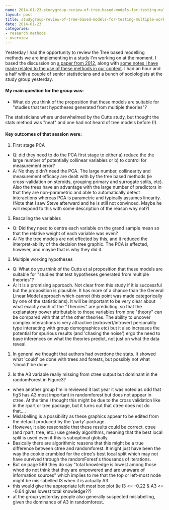 ```yaml
---
name: 2014-01-23-studygroup-review-of-tree-based-models-for-testing-multiple-working-hypotheses
layout: post
title: studygroup-review-of-tree-based-models-for-testing-multiple-working-hypotheses
date: 2014-01-23
categories:
- research methods
- overview
---
```


Yesterday I had the opportunity to review the Tree based modelling methods we are implementing in a study I'm working on at the moment.
I based the discussion on [a paper from 2012](http://www.tandfonline.com/doi/abs/10.1080/00330124.2012.724347), along with [some notes I have made related to the use of these methods in our context](/pdfs/TreeModelNotes.pdf).
I had an hour and a half with a couple of senior statisticians and a bunch of sociologists at the study group yesterday.

#### My main question for the group was:

- What do you think of the proposition that these models are suitable for "studies that test hypotheses generated from multiple theories"?

The statisticians where underwhelmed by the Cutts study, but thought the stats method was "neat" and one had not heard of tree models before (!).

#### Key outcomes of that session were:

1. First stage PCA

- Q: did they need to do the PCA first stage to either a) reduce the the large number of potentially collinear variables or b) to control for measurement error?
- A: No they didn't need the PCA.  The large number, collinearity and measurement efficacy are dealt with by the tree based methods (ie cross-validation on steroids, grouping primary and surrogate splits, etc).  Also the trees have an advantage with the large number of predictors in that they are non-parametric and able to automatically detect interactions whereas PCA is parametric and typically assumes linearity. (Note that I saw Steve afterward and he is still not convinced.  Maybe he will respond to this with some description of the reason why not?)

1. Rescaling the variables

- Q: Did they need to centre each variable on the grand sample mean so that the relative weight of each variable was even?
- A: No the tree models are not effected by this, and it reduced the interpret-ability of the decision tree graphic.  The PCA is effected, however, and maybe that is why they did it.

1. Multiple working hypotheses

- Q: What do you think of the Cutts et al proposition that these models are suitable for "studies that test hypotheses generated from multiple theories"?
- A: It is a promising approach.  Not clear from this study if it is successful but the proposition is plausible.  It has more of a chance than the General Linear Model approach which cannot (this point was made categorically by one of the statisticians).  It will be important to be very clear about what exactly each of the "Theories" are predicting, so that the explanatory power attributable to those variables from one "theory" can be compared with that of the other theories.  The ability to uncover complex interactions is very attractive (extrovert/introvert personality type interacting with group demographics etc) but it also increases the potential for spurious results (and 'chasing the noise') ergo the need to base inferences on what the theories predict, not just on what the data reveal.

1. In general we thought that authors had overdone the stats.  It showed what 'could' be done with trees and forests, but possibly not what 'should' be done.

1. Is the A3 variable really missing from ctree output but dominant in the randomForest in Figure3?

- when another group I'm in reviewed it last year it was noted as odd that fig3 has A3 most important in randomforest but does not appear in ctree. At the time I thought this might be due to the cross validation like in the rpart or tree package, but it turns out that ctree does not do that.... 
- Mislabelling is a possibility as these graphics appear to be edited from the default produced by the 'party' package.
- However, it also reasonable that these results could be correct. ctree (and rpart, tree, etc.) use greedy algorithms, meaning that the best local split is used even if this is suboptimal globally.  
- Basically there are algorithmic reasons that this might be a true difference between ctree and randomforest.  It might just have been the way the cookie crumbled for the ctree's best local split which may not have survived through the randomForest's  thousands of iterations.
- But on page 569 they do say "total knowledge is lowest among those whod do not think that they are empowered and are unaware of information sources" which implies to me that the top or left-most node might be mis-labelled I3 when it is actually A3.
- this would give the appropriate left most box plot (ie I3 <= -0.22 & A3 <= -0.64 gives lowest total knowledge??)
- at the group yesterday people also generally suspected mislabelling, given the dominance of A3 in randomforest.
